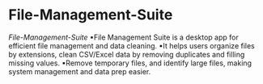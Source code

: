 # File-Management-Suite
*File-Management-Suite* ▪File Management Suite is a desktop app for efficient file management and data cleaning.  ▪It helps users organize files by extensions, clean CSV/Excel data by removing duplicates and filling missing values. ▪Remove temporary files, and identify large files, making system management and data prep easier.
